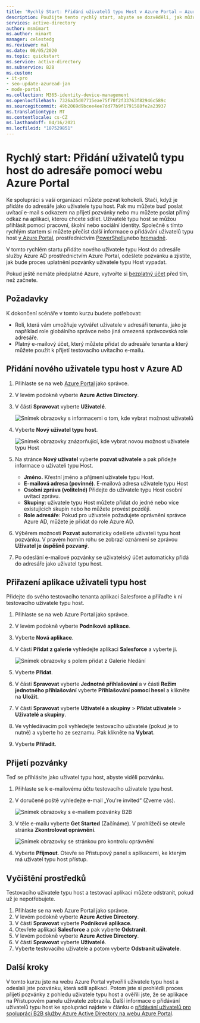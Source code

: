 ```yaml
---
title: 'Rychlý Start: Přidání uživatelů typu Host v Azure Portal – Azure AD'
description: Použijte tento rychlý start, abyste se dozvěděli, jak můžou správci Azure AD přidávat uživatele typu host B2B na webu Azure Portal, a abyste si prošli pracovní postup pozvání B2B.
services: active-directory
author: msmimart
ms.author: mimart
manager: celestedg
ms.reviewer: mal
ms.date: 08/05/2020
ms.topic: quickstart
ms.service: active-directory
ms.subservice: B2B
ms.custom:
- it-pro
- seo-update-azuread-jan
- mode-portal
ms.collection: M365-identity-device-management
ms.openlocfilehash: 7326a35d07715eae75f70f2f33763f82946c589c
ms.sourcegitcommit: 49b2069d9bcee4ee7dd77b9f1791588fe2a23937
ms.translationtype: MT
ms.contentlocale: cs-CZ
ms.lasthandoff: 04/16/2021
ms.locfileid: "107529851"
---
```

# <a name="quickstart-add-guest-users-to-your-directory-in-the-azure-portal"></a>Rychlý start: Přidání uživatelů typu host do adresáře pomocí webu Azure Portal

Ke spolupráci s vaší organizací můžete pozvat kohokoli. Stačí, když je přidáte do adresáře jako uživatele typu host. Pak mu můžete buď poslat uvítací e-mail s odkazem na přijetí pozvánky nebo mu můžete poslat přímý odkaz na aplikaci, kterou chcete sdílet. Uživatelé typu host se můžou přihlásit pomocí pracovní, školní nebo sociální identity. Společně s tímto rychlým startem si můžete přečíst další informace o přidávání uživatelů typu host [v Azure Portal](add-users-administrator.md), prostřednictvím [PowerShellu](b2b-quickstart-invite-powershell.md)nebo [hromadně](tutorial-bulk-invite.md).

V tomto rychlém startu přidáte nového uživatele typu Host do adresáře služby Azure AD prostřednictvím Azure Portal, odešlete pozvánku a zjistíte, jak bude proces uplatnění pozvánky uživatele typu Host vypadat.

Pokud ještě nemáte předplatné Azure, vytvořte si [bezplatný účet](https://azure.microsoft.com/free/?WT.mc_id=A261C142F) před tím, než začnete.

## <a name="prerequisites"></a>Požadavky

K dokončení scénáře v tomto kurzu budete potřebovat:

 - Roli, která vám umožňuje vytvářet uživatele v adresáři tenanta, jako je například role globálního správce nebo jiná omezená správcovská role adresáře.
 - Platný e-mailový účet, který můžete přidat do adresáře tenanta a který můžete použít k přijetí testovacího uvítacího e-mailu.

## <a name="add-a-new-guest-user-in-azure-ad"></a>Přidání nového uživatele typu host v Azure AD

1. Přihlaste se na web [Azure Portal](https://portal.azure.com/) jako správce.
2. V levém podokně vyberte **Azure Active Directory**.
3.  V části **Spravovat** vyberte **Uživatelé**.

    ![Snímek obrazovky s informacemi o tom, kde vybrat možnost uživatelů](media/quickstart-add-users-portal/quickstart-users-portal-user.png)

4.  Vyberte **Nový uživatel typu host**.

    ![Snímek obrazovky znázorňující, kde vybrat novou možnost uživatele typu Host](media/quickstart-add-users-portal/quickstart-users-portal-user-3.png)

5. Na stránce **Nový uživatel** vyberte **pozvat uživatele** a pak přidejte informace o uživateli typu Host. 

   - **Jméno.** Křestní jméno a příjmení uživatele typu Host.
   - **E-mailová adresa (povinné)**. E-mailová adresa uživatele typu Host
   - **Osobní zpráva (volitelné)** Přidejte do uživatele typu Host osobní uvítací zprávu.
   - **Skupiny**: uživatele typu Host můžete přidat do jedné nebo více existujících skupin nebo ho můžete provést později.
   - **Role adresáře**: Pokud pro uživatele požadujete oprávnění správce Azure AD, můžete je přidat do role Azure AD. 

6. Výběrem možnosti **Pozvat** automaticky odešlete uživateli typu host pozvánku. V pravém horním rohu se zobrazí oznámení se zprávou **Uživatel je úspěšně pozvaný**. 
7.  Po odeslání e-mailové pozvánky se uživatelský účet automaticky přidá do adresáře jako uživatel typu host.

## <a name="assign-an-app-to-the-guest-user"></a>Přiřazení aplikace uživateli typu host
Přidejte do svého testovacího tenanta aplikaci Salesforce a přiřaďte k ní testovacího uživatele typu host.
1.  Přihlaste se na web Azure Portal jako správce.
2.  V levém podokně vyberte **Podnikové aplikace**.
3.  Vyberte **Nová aplikace**.
4. V části **Přidat z galerie** vyhledejte aplikaci **Salesforce** a vyberte ji.

    ![Snímek obrazovky s polem přidat z Galerie hledání](media/quickstart-add-users-portal/quickstart-users-portal-select-salesforce.png)
5. Vyberte **Přidat**.
6. V části **Spravovat** vyberte **Jednotné přihlašování** a v části **Režim jednotného přihlašování** vyberte **Přihlašování pomocí hesel** a klikněte na **Uložit**.
7. V části **Spravovat** vyberte **Uživatelé a skupiny** > **Přidat uživatele** > **Uživatelé a skupiny**.
8. Ve vyhledávacím poli vyhledejte testovacího uživatele (pokud je to nutné) a vyberte ho ze seznamu. Pak klikněte na **Vybrat**.
9. Vyberte **Přiřadit**. 

## <a name="accept-the-invitation"></a>Přijetí pozvánky
Teď se přihlásíte jako uživatel typu host, abyste viděli pozvánku.
1.  Přihlaste se k e-mailovému účtu testovacího uživatele typu host.
2.  V doručené poště vyhledejte e-mail „You're invited“ (Zveme vás).

    ![Snímek obrazovky s e-mailem pozvánky B2B](media/quickstart-add-users-portal/quickstart-users-portal-email-small.png)

3.  V těle e-mailu vyberte **Get Started** (Začínáme). V prohlížeči se otevře stránka **Zkontrolovat oprávnění**. 

    ![Snímek obrazovky se stránkou pro kontrolu oprávnění](media/quickstart-add-users-portal/quickstart-users-portal-accept.png)

4. Vyberte **Přijmout**. Otevře se Přístupový panel s aplikacemi, ke kterým má uživatel typu host přístup.

## <a name="clean-up-resources"></a>Vyčištění prostředků
Testovacího uživatele typu host a testovací aplikaci můžete odstranit, pokud už je nepotřebujete.
1.  Přihlaste se na web Azure Portal jako správce.
2.  V levém podokně vyberte **Azure Active Directory**.
3.  V části **Spravovat** vyberte **Podnikové aplikace**.
4.  Otevřete aplikaci **Salesforce** a pak vyberte **Odstranit**.
5.  V levém podokně vyberte **Azure Active Directory**.
6.  V části **Spravovat** vyberte **Uživatelé**.
7.  Vyberte testovacího uživatele a potom vyberte **Odstranit uživatele**.

## <a name="next-steps"></a>Další kroky
V tomto kurzu jste na webu Azure Portal vytvořili uživatele typu host a odeslali jste pozvánku, která sdílí aplikaci. Potom jste si prohlédli proces přijetí pozvánky z pohledu uživatele typu host a ověřili jste, že se aplikace na Přístupovém panelu uživatele zobrazila. Další informace o přidávání uživatelů typu host ke spolupráci najdete v článku o [přidávání uživatelů pro spolupráci B2B služby Azure Active Directory na webu Azure Portal](add-users-administrator.md).
